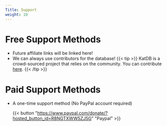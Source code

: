 ```yaml
---
Title: Support
weight: 10
---
```


# Free Support Methods
* Future affiliate links will be linked here!
* We can always use contributors for the database! 
{{< tip >}}
KatDB is a crowd-sourced project that relies on the community. You can contribute [here](https://docs.google.com/forms/d/1wP7F_-mtxvMWfDKCay0VkRYx6Alsk1jQ5oMiz01TmDs/edit).
{{< /tip >}}

# Paid Support Methods
* A one-time support method (No PayPal account required)

    {{< button "https://www.paypal.com/donate/?hosted_button_id=R8NGTXWW5ZJ5G" "Paypal" >}}
